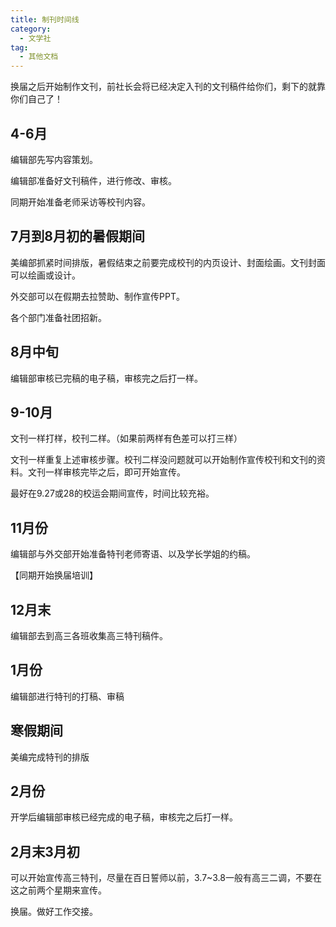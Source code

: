 ```yaml
---
title: 制刊时间线
category:
  - 文学社
tag:
  - 其他文档
---
```


换届之后开始制作文刊，前社长会将已经决定入刊的文刊稿件给你们，剩下的就靠你们自己了！

## 4-6月
编辑部先写内容策划。

编辑部准备好文刊稿件，进行修改、审核。

同期开始准备老师采访等校刊内容。

## 7月到8月初的暑假期间
美编部抓紧时间排版，暑假结束之前要完成校刊的内页设计、封面绘画。文刊封面可以绘画或设计。

外交部可以在假期去拉赞助、制作宣传PPT。

各个部门准备社团招新。

## 8月中旬
编辑部审核已完稿的电子稿，审核完之后打一样。

## 9-10月
文刊一样打样，校刊二样。（如果前两样有色差可以打三样）

文刊一样重复上述审核步骤。校刊二样没问题就可以开始制作宣传校刊和文刊的资料。文刊一样审核完毕之后，即可开始宣传。

最好在9.27或28的校运会期间宣传，时间比较充裕。

## 11月份
编辑部与外交部开始准备特刊老师寄语、以及学长学姐的约稿。

【同期开始换届培训】

## 12月末
编辑部去到高三各班收集高三特刊稿件。

## 1月份
编辑部进行特刊的打稿、审稿

## 寒假期间
美编完成特刊的排版

## 2月份
开学后编辑部审核已经完成的电子稿，审核完之后打一样。

## 2月末3月初
可以开始宣传高三特刊，尽量在百日誓师以前，3.7~3.8一般有高三二调，不要在这之前两个星期来宣传。

换届。做好工作交接。